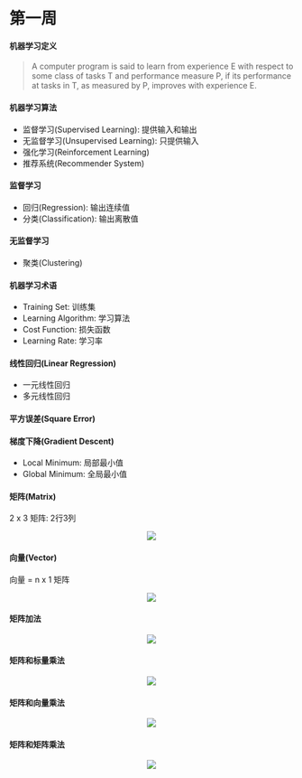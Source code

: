# 第一周

#### 机器学习定义

> A computer program is said to learn from experience E with respect to some class of tasks T and performance measure P, if its performance at tasks in T, as measured by P, improves with experience E.

#### 机器学习算法

* 监督学习(Supervised Learning): 提供输入和输出
* 无监督学习(Unsupervised Learning): 只提供输入
* 强化学习(Reinforcement Learning)
* 推荐系统(Recommender System)

#### 监督学习

* 回归(Regression): 输出连续值
* 分类(Classification): 输出离散值

#### 无监督学习

* 聚类(Clustering)

#### 机器学习术语

* Training Set: 训练集
* Learning Algorithm: 学习算法
* Cost Function: 损失函数
* Learning Rate: 学习率

#### 线性回归(Linear Regression)

* 一元线性回归
* 多元线性回归

#### 平方误差(Square Error)

#### 梯度下降(Gradient Descent)

* Local Minimum: 局部最小值
* Global Minimum: 全局最小值

#### 矩阵(Matrix)

2 x 3 矩阵: 2行3列

<div align="center"><img src="http://latex.codecogs.com/svg.latex?M&space;=&space;\begin{bmatrix}&space;1&space;&&space;2&space;&&space;3&space;\\&space;4&space;&&space;5&space;&&space;6&space;\end{bmatrix}" /></a></div>

#### 向量(Vector)

向量 = n x 1 矩阵

<div align="center"><img src="http://latex.codecogs.com/svg.latex?v&space;=&space;\begin{bmatrix}&space;1&space;\\&space;2&space;\\&space;3&space;\end{bmatrix}" /></a></div>

#### 矩阵加法

<div align="center"><img src="http://latex.codecogs.com/svg.latex?\begin{bmatrix}&space;1&space;&&&space;2\\&space;3&space;&&&space;4&space;\end{bmatrix}&plus;\begin{bmatrix}&space;1&space;&&&space;2\\&space;3&space;&&&space;4&space;\end{bmatrix}=\begin{bmatrix}&space;2&space;&&&space;4\\&space;6&space;&&&space;8&space;\end{bmatrix}" /></a></div>

#### 矩阵和标量乘法

<div align="center"><img src="http://latex.codecogs.com/svg.latex?3&space;\ast&space;\begin{bmatrix}&space;1\\&space;2\\&space;3&space;\end{bmatrix}=\begin{bmatrix}&space;3\\&space;6\\&space;9&space;\end{bmatrix}" /></a></div>

#### 矩阵和向量乘法

<div align="center"><img src="http://latex.codecogs.com/svg.latex?\begin{bmatrix}&space;1&space;&&&space;2\\&space;3&space;&&&space;4&space;\end{bmatrix}\begin{bmatrix}&space;1\\&space;2&space;\end{bmatrix}=\begin{bmatrix}&space;5\\&space;11&space;\end{bmatrix}" /></a></div>

#### 矩阵和矩阵乘法

<div align="center"><img src="http://latex.codecogs.com/svg.latex?\begin{bmatrix}&space;1&space;&&&space;2&space;&&&space;3\\&space;4&space;&&&space;5&space;&&&space;6&space;\end{bmatrix}\begin{bmatrix}&space;1&space;&&&space;2\\&space;3&space;&&&space;4\\&space;5&space;&&&space;6&space;\end{bmatrix}=\begin{bmatrix}&space;22&space;&&&space;28\\&space;49&space;&&&space;64&space;\end{bmatrix}" /></a></div>
